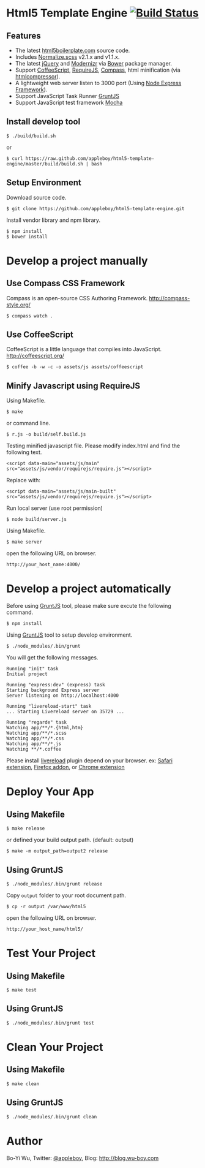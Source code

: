Html5 Template Engine [![Build Status](https://travis-ci.org/appleboy/html5-template-engine.png)](http://travis-ci.org/appleboy/html5-template-engine)
======================

Features
-------------

* The latest [html5boilerplate.com](http://html5boilerplate.com/) source code.
* Includes [Normalize.scss](https://github.com/appleboy/normalize.scss) v2.1.x and v1.1.x.
* The latest [jQuery](http://jquery.com/) and [Modernizr](http://modernizr.com/) via [Bower](http://bower.io/) package manager.
* Support [CoffeeScript](http://coffeescript.org/), [RequireJS](http://requirejs.org/), [Compass](http://compass-style.org/), html minification (via [htmlcompressor](http://code.google.com/p/htmlcompressor/)).
* A lightweight web server listen to 3000 port (Using [Node Express Framework](http://expressjs.com/)).
* Support JavaScript Task Runner [GruntJS](http://gruntjs.com/)
* Support JavaScript test framework [Mocha](http://visionmedia.github.io/mocha/)

Install develop tool
-------------

    $ ./build/build.sh

or

    $ curl https://raw.github.com/appleboy/html5-template-engine/master/build/build.sh | bash

Setup Environment
-------------

Download source code.

    $ git clone https://github.com/appleboy/html5-template-engine.git

Install vendor library and npm library.

    $ npm install
    $ bower install

Develop a project manually
======================

Use Compass CSS Framework
-------------

Compass is an open-source CSS Authoring Framework. http://compass-style.org/

    $ compass watch .

Use CoffeeScript
-------------

CoffeeScript is a little language that compiles into JavaScript. http://coffeescript.org/

    $ coffee -b -w -c -o assets/js assets/coffeescript

Minify Javascript using RequireJS
-------------

Using Makefile.

    $ make

or command line.

    $ r.js -o build/self.build.js

Testing minified javascript file. Please modify index.html and find the following text.

```
<script data-main="assets/js/main" src="assets/js/vendor/requirejs/require.js"></script>
```

Replace with:

```
<script data-main="assets/js/main-built" src="assets/js/vendor/requirejs/require.js"></script>
```

Run local server (use root permission)

    $ node build/server.js

Using Makefile.

    $ make server

open the following URL on browser.

```
http://your_host_name:4000/
```

Develop a project automatically
======================

Before using [GruntJS](http://gruntjs.com/) tool, please make sure excute the following command.

    $ npm install

Using [GruntJS](http://gruntjs.com/) tool to setup develop environment.

    $ ./node_modules/.bin/grunt

You will get the following messages.

```
Running "init" task
Initial project

Running "express:dev" (express) task
Starting background Express server
Server listening on http://localhost:4000

Running "livereload-start" task
... Starting Livereload server on 35729 ...

Running "regarde" task
Watching app/**/*.{html,htm}
Watching app/**/*.scss
Watching app/**/*.css
Watching app/**/*.js
Watching **/*.coffee
```
Please install [livereload](http://livereload.com/) plugin depend on your browser. ex: [Safari extension](http://download.livereload.com/2.0.9/LiveReload-2.0.9.safariextz), [Firefox addon](http://download.livereload.com/2.0.8/LiveReload-2.0.8.xpi), or [Chrome extension](https://chrome.google.com/webstore/detail/livereload/jnihajbhpnppcggbcgedagnkighmdlei)

Deploy Your App
======================

Using Makefile
-------------

    $ make release

or defined your build output path. (default: output)

    $ make -m output_path=output2 release

Using GruntJS
-------------

    $ ./node_modules/.bin/grunt release

Copy ``output`` folder to your root document path.

    $ cp -r output /var/www/html5

open the following URL on browser.

```
http://your_host_name/html5/
```

Test Your Project
======================

Using Makefile
-------------

    $ make test

Using GruntJS
-------------

    $ ./node_modules/.bin/grunt test

Clean Your Project
======================

Using Makefile
-------------

    $ make clean

Using GruntJS
-------------

    $ ./node_modules/.bin/grunt clean

Author
======================

Bo-Yi Wu, Twitter: [@appleboy](http://twitter.com/appleboy "Twitter"), Blog: http://blog.wu-boy.com
